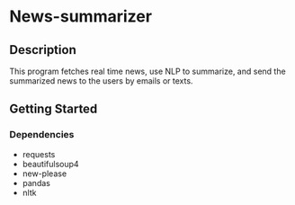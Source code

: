 # News-summarizer

## Description
This program fetches real time news, use NLP to summarize, and send the summarized news to the users by emails or texts.

## Getting Started
### Dependencies
* requests
* beautifulsoup4
* new-please
* pandas
* nltk